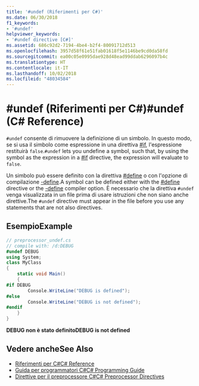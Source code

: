```yaml
---
title: '#undef (Riferimenti per C#)'
ms.date: 06/30/2018
f1_keywords:
- '#undef'
helpviewer_keywords:
- '#undef directive [C#]'
ms.assetid: 686c92d2-7194-4be4-b2f4-80091712d513
ms.openlocfilehash: 3957d58f61e51fab01618f5e1146be9cd0da58fd
ms.sourcegitcommit: ea00c05e0995dae928d48ead99ddab6296097b4c
ms.translationtype: HT
ms.contentlocale: it-IT
ms.lasthandoff: 10/02/2018
ms.locfileid: "48034584"
---
```

# <a name="undef-c-reference"></a><span data-ttu-id="95268-102">#undef (Riferimenti per C#)</span><span class="sxs-lookup"><span data-stu-id="95268-102">#undef (C# Reference)</span></span>
<span data-ttu-id="95268-103">`#undef` consente di rimuovere la definizione di un simbolo. In questo modo, se si usa il simbolo come espressione in una direttiva [#if](../../../csharp/language-reference/preprocessor-directives/preprocessor-if.md), l'espressione restituirà `false`.</span><span class="sxs-lookup"><span data-stu-id="95268-103">`#undef` lets you undefine a symbol, such that, by using the symbol as the expression in a [#if](../../../csharp/language-reference/preprocessor-directives/preprocessor-if.md) directive, the expression will evaluate to `false`.</span></span>  
  
 <span data-ttu-id="95268-104">Un simbolo può essere definito con la direttiva [#define](../../../csharp/language-reference/preprocessor-directives/preprocessor-define.md) o con l'opzione di compilazione [-define](../../../csharp/language-reference/compiler-options/define-compiler-option.md).</span><span class="sxs-lookup"><span data-stu-id="95268-104">A symbol can be defined either with the [#define](../../../csharp/language-reference/preprocessor-directives/preprocessor-define.md) directive or the [-define](../../../csharp/language-reference/compiler-options/define-compiler-option.md) compiler option.</span></span> <span data-ttu-id="95268-105">È necessario che la direttiva `#undef` venga visualizzata in un file prima di usare istruzioni che non siano anche direttive.</span><span class="sxs-lookup"><span data-stu-id="95268-105">The `#undef` directive must appear in the file before you use any statements that are not also directives.</span></span>  
  
## <a name="example"></a><span data-ttu-id="95268-106">Esempio</span><span class="sxs-lookup"><span data-stu-id="95268-106">Example</span></span>  

```csharp
// preprocessor_undef.cs  
// compile with: /d:DEBUG  
#undef DEBUG  
using System;  
class MyClass
{  
    static void Main()
    {  
#if DEBUG  
        Console.WriteLine("DEBUG is defined");  
#else  
        Console.WriteLine("DEBUG is not defined");  
#endif  
    }  
}  
```

<span data-ttu-id="95268-107">**DEBUG non è stato definito**</span><span class="sxs-lookup"><span data-stu-id="95268-107">**DEBUG is not defined**</span></span>

## <a name="see-also"></a><span data-ttu-id="95268-108">Vedere anche</span><span class="sxs-lookup"><span data-stu-id="95268-108">See Also</span></span>

- [<span data-ttu-id="95268-109">Riferimenti per C#</span><span class="sxs-lookup"><span data-stu-id="95268-109">C# Reference</span></span>](../../../csharp/language-reference/index.md)  
- [<span data-ttu-id="95268-110">Guida per programmatori C#</span><span class="sxs-lookup"><span data-stu-id="95268-110">C# Programming Guide</span></span>](../../../csharp/programming-guide/index.md)  
- [<span data-ttu-id="95268-111">Direttive per il preprocessore C#</span><span class="sxs-lookup"><span data-stu-id="95268-111">C# Preprocessor Directives</span></span>](../../../csharp/language-reference/preprocessor-directives/index.md)
